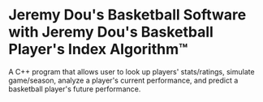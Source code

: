 # Jeremy Dou's Basketball Software with Jeremy Dou's Basketball Player's Index Algorithm™
A C++ program that allows user to look up players' stats/ratings, simulate game/season, analyze a player's current performance, and predict a basketball player's future performance.
